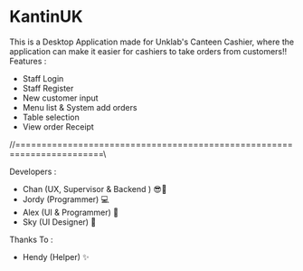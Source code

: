 # KantinUK
This is a Desktop Application made for Unklab's Canteen Cashier, where the application can make it easier for cashiers to take orders from customers!! Features :

- Staff Login
- Staff Register
- New customer input
- Menu list & System add orders
- Table selection
- View order Receipt

//=======================================================================\\

Developers :
- Chan (UX, Supervisor & Backend ) 😎📝
- Jordy (Programmer) 💻
- Alex (UI & Programmer) 🔧
- Sky (UI Designer) 🎨
  
Thanks To :
- Hendy (Helper) ✨

